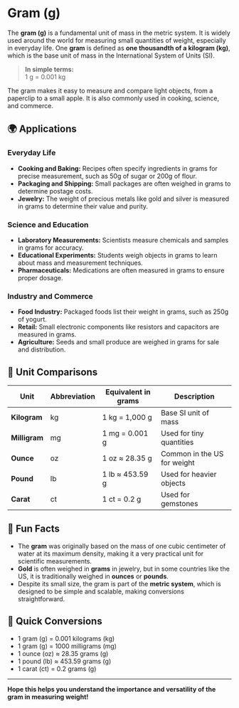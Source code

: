 # Gram (g)

The **gram (g)** is a fundamental unit of mass in the metric system. It is widely used around the world for measuring small quantities of weight, especially in everyday life. One **gram** is defined as **one thousandth of a kilogram (kg)**, which is the base unit of mass in the International System of Units (SI). 

> **In simple terms:**  
> 1 g = 0.001 kg

The gram makes it easy to measure and compare light objects, from a paperclip to a small apple. It is also commonly used in cooking, science, and commerce.

## 🌍 Applications

### Everyday Life
- **Cooking and Baking:** Recipes often specify ingredients in grams for precise measurement, such as 50g of sugar or 200g of flour.
- **Packaging and Shipping:** Small packages are often weighed in grams to determine postage costs.
- **Jewelry:** The weight of precious metals like gold and silver is measured in grams to determine their value and purity.

### Science and Education
- **Laboratory Measurements:** Scientists measure chemicals and samples in grams for accuracy.
- **Educational Experiments:** Students weigh objects in grams to learn about mass and measurement techniques.
- **Pharmaceuticals:** Medications are often measured in grams to ensure proper dosage.

### Industry and Commerce
- **Food Industry:** Packaged foods list their weight in grams, such as 250g of yogurt.
- **Retail:** Small electronic components like resistors and capacitors are measured in grams.
- **Agriculture:** Seeds and small produce are weighed in grams for sale and distribution.

## 📏 Unit Comparisons

| Unit        | Abbreviation | Equivalent in grams             | Description                         |
|-------------|----------------|---------------------------------|-------------------------------------|
| **Kilogram** | kg             | 1 kg = 1,000 g                  | Base SI unit of mass               |
| **Milligram**| mg             | 1 mg = 0.001 g                  | Used for tiny quantities            |
| **Ounce**    | oz             | 1 oz ≈ 28.35 g                  | Common in the US for weight         |
| **Pound**    | lb             | 1 lb ≈ 453.59 g                 | Used for heavier objects           |
| **Carat**    | ct             | 1 ct = 0.2 g                    | Used for gemstones                  |

## 🌟 Fun Facts
- The **gram** was originally based on the mass of one cubic centimeter of water at its maximum density, making it a very practical unit for scientific measurements.
- **Gold** is often weighed in **grams** in jewelry, but in some countries like the US, it is traditionally weighed in **ounces** or **pounds**.
- Despite its small size, the gram is part of the **metric system**, which is designed to be simple and scalable, making conversions straightforward.

## 🔄 Quick Conversions
- 1 gram (g) = 0.001 kilograms (kg)
- 1 gram (g) = 1000 milligrams (mg)
- 1 ounce (oz) ≈ 28.35 grams (g)
- 1 pound (lb) ≈ 453.59 grams (g)
- 1 carat (ct) = 0.2 grams (g)

---

**Hope this helps you understand the importance and versatility of the gram in measuring weight!**